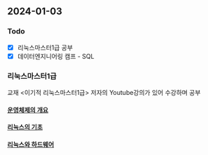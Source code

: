 ## 2024-01-03
### Todo
- [x]  리눅스마스터1급 공부
- [x]  데이터엔지니어링 캠프 - SQL

### 리눅스마스터1급
교재 <이기적 리눅스마스터1급> 저자의 Youtube강의가 있어 수강하며 공부
#### [운영체제의 개요](https://www.youtube.com/watch?v=jijfNzMMmNw&list=PL6i7rGeEmTvpVQ0Vk6ql9fdkJ8ubXhvMw&index=1)
#### [리눅스의 기초](https://www.youtube.com/watch?v=19Zaw0bgPps&list=PL6i7rGeEmTvpVQ0Vk6ql9fdkJ8ubXhvMw&index=3)
#### [리눅스와 하드웨어](https://www.youtube.com/watch?v=UJ08c-DUNBM&list=PL6i7rGeEmTvpVQ0Vk6ql9fdkJ8ubXhvMw&index=2)
